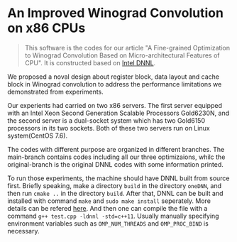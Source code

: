 
# An Improved Winograd Convolution on x86 CPUs

> This software is the codes for our article "A Fine-grained Optimization to Winograd Convolution Based on Micro-architectural Features of CPU". 
> It is constructed based on [Intel DNNL](https://github.com/intel/mkl-dnn).

We proposed a noval design about register block, data layout and cache block in Winograd convolution to address the performance limitations we demonstrated from experiments. 

Our experients had carried on two x86 servers. The first server equipped with an Intel Xeon Second Generation Scalable Processors Gold6230N, and the second server is a dual-socket system which has two Gold6150 processors in its two sockets. Both of these two servers run on Linux system(CentOS 7.6). 

The codes with different purpose are organized in different branches. The main-branch contains codes including all our three optimizaions, whilc the original-branch is the original DNNL codes with some information printed. 

To run those experiments, the machine should have DNNL built from source first. Briefly speaking, make a directory ``build`` in the directory ``oneDNN``, and then run ``cmake ..`` in the directory ``build``. After that, DNNL can be built and installed with command ``make`` and ``sudo make install`` seperately. 
More details can be refered [here](https://oneapi-src.github.io/oneDNN/dev_guide_build.html). And then one can compile the file with a command ``g++ test.cpp -ldnnl -std=c++11``. Usually manually specifying environment variables such as ``OMP_NUM_THREADS`` and ``OMP_PROC_BIND`` is necessary. 

